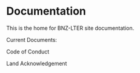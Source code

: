 # Documentation
This is the home for BNZ-LTER site documentation.

Current Documents:

Code of Conduct

Land Acknowledgement

